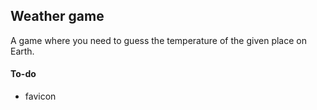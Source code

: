 ## Weather game

A game where you need to guess the temperature of the given place on Earth.

#### To-do

-   favicon
